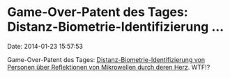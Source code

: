 Game-Over-Patent des Tages: Distanz-Biometrie-Identifizierung \...
==================================================================

Date: 2014-01-23 15:57:53

Game-Over-Patent des Tages: [Distanz-Biometrie-Identifizierung von
Personen über Reflektionen von Mikrowellen durch deren
Herz](http://www.faqs.org/patents/app/20120068819). WTF!?
